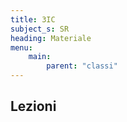 ```yaml
---
title: 3IC
subject_s: SR
heading: Materiale
menu:
    main:
        parent: "classi"
---
```


## Lezioni